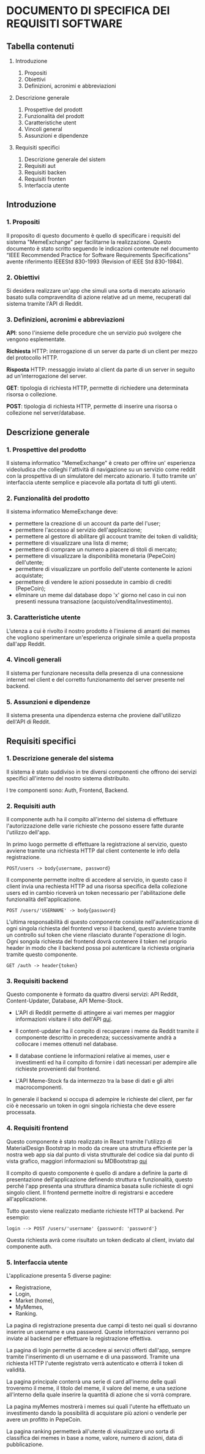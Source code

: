 # DOCUMENTO DI SPECIFICA DEI REQUISITI SOFTWARE

## Tabella contenuti

1. Introduzione

   1. Propositi
   2. Obiettivi
   3. Definizioni, acronimi e abbreviazioni

2. Descrizione generale

   1. Prospettive del prodott
   2. Funzionalità del prodott
   3. Caratteristiche utent
   4. Vincoli general
   5. Assunzioni e dipendenze

3. Requisiti specifici

   1. Descrizione generale del sistem
   2. Requisiti aut
   3. Requisiti backen
   4. Requisiti fronten
   5. Interfaccia utente

## Introduzione

### 1. Propositi

Il proposito di questo documento è quello di specificare i requisiti del sistema "MemeExchange" per facilitarne la realizzazione.
Questo documento è stato scritto seguendo le indicazioni contenute nel documento “IEEE Recommended Practice for Software Requirements Specifications” avente riferimento IEEEStd 830-1993 (Revision of IEEE Std 830-1984).

### 2. Obiettivi

Si desidera realizzare un'app che simuli una sorta di mercato azionario basato sulla compravendita di azione relative ad un meme, recuperati dal sistema tramite l'API di Reddit.

### 3. Definizioni, acronimi e abbreviazioni

**API**: sono l'insieme delle procedure che un servizio può svolgere che vengono esplementate.

**Richiesta** HTTP: interrogazione di un server da parte di un client per mezzo del protocollo HTTP.

**Risposta** HTTP: messaggio inviato al client da parte di un server in seguito ad un'interrogazione del server.

**GET**: tipologia di richiesta HTTP, permette di richiedere una determinata risorsa o collezione.

**POST**: tipologia di richiesta HTTP, permette di inserire una risorsa o collezione nel server/database.

## Descrizione generale

### 1. Prospettive del prodotto

Il sistema informatico "MemeExchange" è creato per offrire un' esperienza videoludica che colleghi l'attività di navigazione su un servizio come reddit con la prospettiva di un simulatore del mercato azionario. Il tutto tramite un' interfaccia utente semplice e piacevole alla portata di tutti gli utenti.

### 2. Funzionalità del prodotto

Il sistema informatico MemeExchange deve:

- permettere la creazione di un account da parte del l'user;
- permettere l'accesso al servizio dell'applicazione;
- permettere al gestore di abilitare gli account tramite dei token di validità;
- permettere di visualizzare una lista di meme;
- permettere di comprare un numero a piacere di titoli di mercato;
- permettere di visualizzare la disponibilità monetaria (PepeCoin) dell'utente;
- permettere di visualizzare un portfolio dell'utente contenente le azioni acquistate;
- permettere di vendere le azioni possedute in cambio di crediti (PepeCoin);
- eliminare un meme dal database dopo 'x' giorno nel caso in cui non presenti nessuna transazione (acquisto/vendita/investimento).

### 3. Caratteristiche utente

L’utenza a cui è rivolto il nostro prodotto è l'insieme di amanti dei memes che vogliono sperimentare un'esperienza originale simile a quella proposta dall'app Reddit.

### 4. Vincoli generali

Il sistema per funzionare necessita della presenza di una connessione internet nel client e del corretto funzionamento del server presente nel backend.

### 5. Assunzioni e dipendenze

Il sistema presenta una dipendenza esterna che proviene dall'utilizzo dell'API di Reddit.

## Requisiti specifici

### 1. Descrizione generale del sistema

Il sistema è stato suddiviso in tre diversi componenti che offrono dei servizi specifici all'interno del nostro sistema distribuito.

I tre componenti sono: Auth, Frontend, Backend.

### 2. Requisiti auth

Il componente auth ha il compito all'interno del sistema di effettuare l'autorizzazione delle varie richieste che possono essere fatte durante l'utilizzo dell'app.

In primo luogo permette di effettuare la registrazione al servizio, questo avviene tramite una richiesta HTTP dal client contenente le info della registrazione.

`POST/users -> body{username, password}`

Il componente permette inoltre di accedere al servizio, in questo caso il client invia una rechiesta HTTP ad una risorsa specifica della collezione users ed in cambio riceverà un token necessario per l'abilitazione delle funzionalità dell'applicazione.

`POST /users/'USERNAME' -> body{password}`

L'ultima responsabilità di questo componente consiste nell'autenticazione di ogni singola richiesta del frontend verso il backend, questo avviene tramite un controllo sul token che viene rilasciato durante l'operazione di login. Ogni songola richiesta del frontend dovrà contenere il token nel proprio header in modo che il backend possa poi autenticare la richiesta originaria tramite questo componente.

`GET /auth -> header{token}`

### 3. Requisiti backend

Questo componente è formato da quattro diversi servizi: API Reddit, Content-Updater, Database, API Meme-Stock.

- L'API di Reddit permette di attingere ai vari memes per maggior informazioni visitare il sito dell'API [qui](HTTPs://www.reddit.com/dev/API/).

- Il content-updater ha il compito di recuperare i meme da Reddit tramite il componente descritto in precedenza; successivamente andrà a collocare i memes ottenuti nel database.

- Il database contiene le informazioni relative ai memes, user e investimenti ed ha il compito di fornire i dati necessari per adempire alle richieste provenienti dal frontend.

- L'API Meme-Stock fa da intermezzo tra la base di dati e gli altri macrocomponenti.

In generale il backend si occupa di adempire le richieste del client, per far ciò è necessario un token in ogni singola richiesta che deve essere processata.

### 4. Requisiti frontend

Questo componente è stato realizzato in React tramite l'utilizzo di MaterialDesign Bootstrap in modo da creare una struttura efficiente per la nostra web app sia dal punto di vista strutturale del codice sia dal punto di vista grafico,
maggiori informazioni su MDBootstrap [qui](HTTPs://mdbootstrap.com/docs/react/)

Il compito di questo componente è quello di andare a definire la parte di presentazione dell'applicazione definendo struttura e funzionalità, questo perchè l'app presenta una struttura dinamica basata sulle richieste di ogni singolo client.
Il frontend permette inoltre di registrarsi e accedere all'applicazione.

Tutto questo viene realizzato mediante richieste HTTP al backend.
Per esempio:

`login --> POST /users/'username' {password: 'password'}`

Questa richiesta avrà come risultato un token dedicato al client, inviato dal componente auth.

### 5. Interfaccia utente

L'applicazione presenta 5 diverse pagine:

- Registrazione,
- Login,
- Market (home),
- MyMemes,
- Ranking.

La pagina di registrazione presenta due campi di testo nei quali si dovranno inserire un username e una password. Queste informazioni verranno poi inviate al backend per effettuare la registrazione effettiva.

La pagina di login permette di accedere ai servizi offerti dall'app, sempre tramite l'inserimento di un username e di una password. Tramite una richiesta HTTP l'utente registrato verrà autenticato e otterrà il token di validità.

La pagina principale conterrà una serie di card all'inerno delle quali troveremo il meme, il titolo del meme, il valore del meme, e una sezione all'interno della quale inserire la quantità di azione che si vorrà comprare.

La pagina myMemes mostrerà i memes sui quali l'utente ha effettuato un investimento dando la possibilità di acquistare più azioni o venderle per avere un profitto in PepeCoin.

La pagina ranking permetterà all'utente di visualizzare uno sorta di classifica dei memes in base a nome, valore, numero di azioni, data di pubblicazione.
